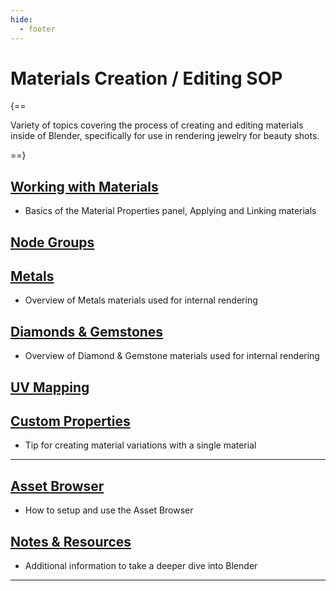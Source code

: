 ```yaml
---
hide:
  - footer
---
```


# **Materials Creation / Editing** SOP

{==

Variety of topics covering the process of creating and editing materials inside of Blender, specifically for use in rendering jewelry for beauty shots.

==}


## [**Working with Materials**](Working_with_Materials.html)
- Basics of the Material Properties panel, Applying and Linking materials


## [**Node Groups**](Node_Groups.html)


## [**Metals**](Metals.html)
- Overview of Metals materials used for internal rendering


## [**Diamonds & Gemstones**](Diamonds_Gemstones.html)
- Overview of Diamond & Gemstone materials used for internal rendering


## [**UV Mapping**](UV_Mapping.html)


## [**Custom Properties**](Custom_Properties.html)
- Tip for creating material variations with a single material


---

## [**Asset Browser**](../Asset_Browser.html)
- How to setup and use the Asset Browser


## [**Notes & Resources**](../Notes_Resources.html)
- Additional information to take a deeper dive into Blender


---
